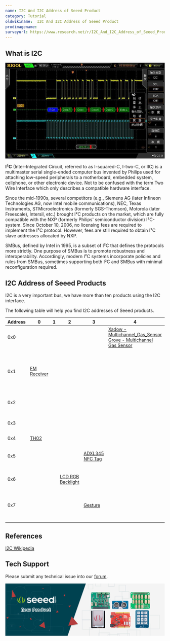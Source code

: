 ```yaml
---
name: I2C And I2C Address of Seeed Product
category: Tutorial
oldwikiname:  I2C And I2C Address of Seeed Product
prodimagename:
surveyurl: https://www.research.net/r/I2C_And_I2C_Address_of_Seeed_Product
---
```

##   What is I2C
![](https://github.com/SeeedDocument/I2C_And_I2C_Address_of_Seeed_Product/raw/master/img//I2c_time.jpg)


**I²C** (Inter-Integrated Circuit, referred to as I-squared-C, I-two-C, or IIC) is a multimaster serial single-ended computer bus invented by Philips used for attaching low-speed peripherals to a motherboard, embedded system, cellphone, or other electronic device. Not to be confused with the term Two Wire Interface which only describes a compatible hardware interface.

Since the mid-1990s, several competitors (e.g., Siemens AG (later Infineon Technologies AG, now Intel mobile communications), NEC, Texas Instruments, STMicroelectronics (formerly SGS-Thomson), Motorola (later Freescale), Intersil, etc.) brought I²C products on the market, which are fully compatible with the NXP (formerly Philips' semiconductor division) I²C-system. Since October 10, 2006, no licensing fees are required to implement the I²C protocol. However, fees are still required to obtain I²C slave addresses allocated by NXP.

SMBus, defined by Intel in 1995, is a subset of I²C that defines the protocols more strictly. One purpose of SMBus is to promote robustness and interoperability. Accordingly, modern I²C systems incorporate policies and rules from SMBus, sometimes supporting both I²C and SMBus with minimal reconfiguration required.

##   I2C Address of Seeed Products

I2C is a very important bus, we have more than ten products using the I2C interface.

The following table will help you find I2C addresses of Seeed products.

| Address | 0                                                                                                       | 1 | 2                                                                      | 3                                                                                                                                                                  | 4                                                                                                                                   | 5                                                                 | 6                                                                                   | 7                                                                                                                                                                                                                                                                       | 8                                                                                                                                                                                                                                               | 9                                                                                               | A                                                                                  | B                                                                                                                                                      | C                                                                                                                                                                                                                                                      | D                                                                                  | E                                                                                                                                                                                                                                                               | F                                                                                  |
|---------|---------------------------------------------------------------------------------------------------------|---|------------------------------------------------------------------------|--------------------------------------------------------------------------------------------------------------------------------------------------------------------|-------------------------------------------------------------------------------------------------------------------------------------|-------------------------------------------------------------------|-------------------------------------------------------------------------------------|-------------------------------------------------------------------------------------------------------------------------------------------------------------------------------------------------------------------------------------------------------------------------|-------------------------------------------------------------------------------------------------------------------------------------------------------------------------------------------------------------------------------------------------|-------------------------------------------------------------------------------------------------|------------------------------------------------------------------------------------|--------------------------------------------------------------------------------------------------------------------------------------------------------|--------------------------------------------------------------------------------------------------------------------------------------------------------------------------------------------------------------------------------------------------------|------------------------------------------------------------------------------------|-----------------------------------------------------------------------------------------------------------------------------------------------------------------------------------------------------------------------------------------------------------------|------------------------------------------------------------------------------------|
| 0x0     |                                                                                                         |   |                                                                        |                                                                                                                                                                    | [Xadow - Multichannel_Gas_Sensor](/Xadow_Multichannel_Gas_Sensor) [Grove - Multichannel Gas Sensor](/Grove-Multichannel_Gas_Sensor) |                                                                   |                                                                                     |                                                                                                                                                                                                                                                                         |                                                                                                                                                                                                                                                 |                                                                                                 |                                                                                    |                                                                                                                                                        |                                                                                                                                                                                                                                                        |                                                                                    |                                                                                                                                                                                                                                                                 | [Motor Driver](http://www.seeedstudio.com/depot/grove-i2c-motor-driver-p-907.html) |
| 0x1     | [FM Receiver](http://www.seeedstudio.com/depot/Grove-I2C-FM-Receiver-p-1953.html)                       |   |                                                                        |                                                                                                                                                                    |                                                                                                                                     |                                                                   |                                                                                     |                                                                                                                                                                                                                                                                         | [H3LIS331DL](http://www.seeedstudio.com/depot/Grove-3Axis-Digital-Accelerometer400g-p-1897.html)                                                                                                                                                |                                                                                                 |                                                                                    | [Q Touch](http://www.seeedstudio.com/depot/GroveQ-Touch-Sensor-p-1854.html)                                                                            |                                                                                                                                                                                                                                                        |                                                                                    | [Compass](http://www.seeedstudio.com/depot/grove-3axis-digital-compass-p-759.html) [6 Axis Accel Compass 2.0](/Grove-6-Axis_AccelerometerAndCompass_V2.0) [6 Axis Accel Compass](http://www.seeedstudio.com/depot/Grove-6Axis-AccelerometerCompass-p-1448.html) |                                                                                    |
| 0x2     |                                                                                                         |   |                                                                        |                                                                                                                                                                    |                                                                                                                                     |                                                                   |                                                                                     |                                                                                                                                                                                                                                                                         |                                                                                                                                                                                                                                                 | [Digital Light Sensor](http://www.seeedstudio.com/depot/grove-digital-light-sensor-p-1281.html) |                                                                                    |                                                                                                                                                        |                                                                                                                                                                                                                                                        |                                                                                    |                                                                                                                                                                                                                                                                 |                                                                                    |
| 0x3     |                                                                                                         |   |                                                                        |                                                                                                                                                                    |                                                                                                                                     |                                                                   |                                                                                     |                                                                                                                                                                                                                                                                         |                                                                                                                                                                                                                                                 | [Color Sensor](http://www.seeedstudio.com/depot/grove-i2c-color-sensor-p-854.html)              |                                                                                    |                                                                                                                                                        | [OLED96x96](http://www.seeedstudio.com/depot/grove-oled-display-9696-p-824.html) [OLED128x128](http://www.seeedstudio.com/depot/grove-oled-display-12864-p-781.html) [3 Axis Compass](http://www.seeedstudio.com/depot/grove-3axis-compass-p-759.html) |                                                                                    | [LCD RGB Backlight](/Grove-LCD_RGB_Backlight#Download_Code_and_Upload)                                                                                                                                                                                          |                                                                                    |
| 0x4     | [TH02](http://www.seeedstudio.com/depot/Grove-TemperatureHumidity-Sensor-HighAccuracy-Mini-p-1921.html) |   |                                                                        |                                                                                                                                                                    |                                                                                                                                     |                                                                   |                                                                                     |                                                                                                                                                                                                                                                                         |                                                                                                                                                                                                                                                 |                                                                                                 |                                                                                    |                                                                                                                                                        | [MMA7660FC](http://www.seeedstudio.com/depot/grove-3axis-digital-accelerometer15g-p-765.html)                                                                                                                                                          |                                                                                    |                                                                                                                                                                                                                                                                 |                                                                                    |
| 0x5     |                                                                                                         |   |                                                                        | [ADXL345](http://www.seeedstudio.com/depot/grove-3axis-digital-accelerometer16g-p-1156.html) [NFC Tag](http://www.seeedstudio.com/depot/Grove-NFC-Tag-p-1866.html) |                                                                                                                                     | [ADC](http://www.seeedstudio.com/depot/Grove-I2C-ADC-p-1580.html) |                                                                                     |                                                                                                                                                                                                                                                                         |                                                                                                                                                                                                                                                 |                                                                                                 | [Touch Sensor](http://www.seeedstudio.com/depot/grove-i2c-touch-sensor-p-840.html) | [Touch Sensor](http://www.seeedstudio.com/depot/Grove-I2C-Touch-Sensor-p-840.html) [Digital Infrared Temp](/Grove-Digital_Infrared_Temperature_Sensor) | [Touch Sensor](http://www.seeedstudio.com/depot/Grove-I2C-Touch-Sensor-p-840.html)                                                                                                                                                                     | [Touch Sensor](http://www.seeedstudio.com/depot/Grove-I2C-Touch-Sensor-p-840.html) |                                                                                                                                                                                                                                                                 |                                                                                    |
| 0x6     |                                                                                                         |   | [LCD RGB Backlight](/Grove-LCD_RGB_Backlight#Download_Code_and_Upload) |                                                                                                                                                                    |                                                                                                                                     |                                                                   |                                                                                     |                                                                                                                                                                                                                                                                         | [RTC](http://www.seeedstudio.com/depot/grove-rtc-p-758.html) [Gyro](http://www.seeedstudio.com/depot/grove-3axis-digital-gyro-p-750.html) [IMU 9DOF](http://www.seeedstudio.com/depot/Grove-IMU-9DOF-p-1728.html) [IMU 10DOF](/Grove-IMU_10DOF) |                                                                                                 |                                                                                    |                                                                                                                                                        |                                                                                                                                                                                                                                                        |                                                                                    |                                                                                                                                                                                                                                                                 |                                                                                    |
| 0x7     |                                                                                                         |   |                                                                        | [Gesture](/Grove-Gesture_v1.0)                                                                                                                                     |                                                                                                                                     |                                                                   | [HP206C](http://www.seeedstudio.com/depot/Grove-Barometer-HighAccuracy-p-1865.html) | [BMP085](http://www.seeedstudio.com/depot/grove-barometer-sensor-p-1199.html) [BMP180](http://www.seeedstudio.com/depot/Grove-Barometer-SensorBMP180-p-1840.html) [IMU 9DOF](http://www.seeedstudio.com/depot/Grove-IMU-9DOF-p-1728.html) [IMU 10DOF](/Grove-IMU_10DOF) |                                                                                                                                                                                                                                                 |                                                                                                 |                                                                                    |                                                                                                                                                        |                                                                                                                                                                                                                                                        |                                                                                    |                                                                                                                                                                                                                                                                 |                                                                                    |

##   References

[I2C Wikipedia](https://en.wikipedia.org/wiki/I%C2%B2C)

## Tech Support
Please submit any technical issue into our [forum](http://forum.seeedstudio.com/). <br /><p style="text-align:center"><a href="https://www.seeedstudio.com/act-4.html?utm_source=wiki&utm_medium=wikibanner&utm_campaign=newproducts" target="_blank"><img src="https://github.com/SeeedDocument/Wiki_Banner/raw/master/new_product.jpg" /></a></p>